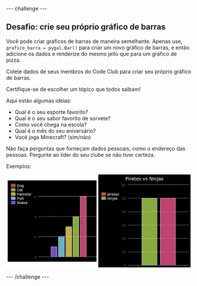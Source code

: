 \--- challenge \---

## Desafio: crie seu próprio gráfico de barras

Você pode criar gráficos de barras de maneira semelhante. Apenas use, `grafico_barra = pygal.Bar()` para criar um novo gráfico de barras, e então adicione os dados e renderize do mesmo jeito que para um gráfico de pizza.

Colete dados de seus membros do Code Club para criar seu próprio gráfico de barras.

Certifique-se de escolher um tópico que todos saibam!

Aqui estão algumas idéias:

+ Qual é o seu esporte favorito?
+ Qual é o seu sabor favorito de sorvete?
+ Como você chega na escola?
+ Qual é o mês do seu aniversário?
+ Você joga Minecraft? (sim/não)

Não faça perguntas que forneçam dados pessoais, como o endereço das pessoas. Pergunte ao líder do seu clube se não tiver certeza.

Exemplos:

![screenshot](images/pets-bar-examples.png)

\--- /challenge \---